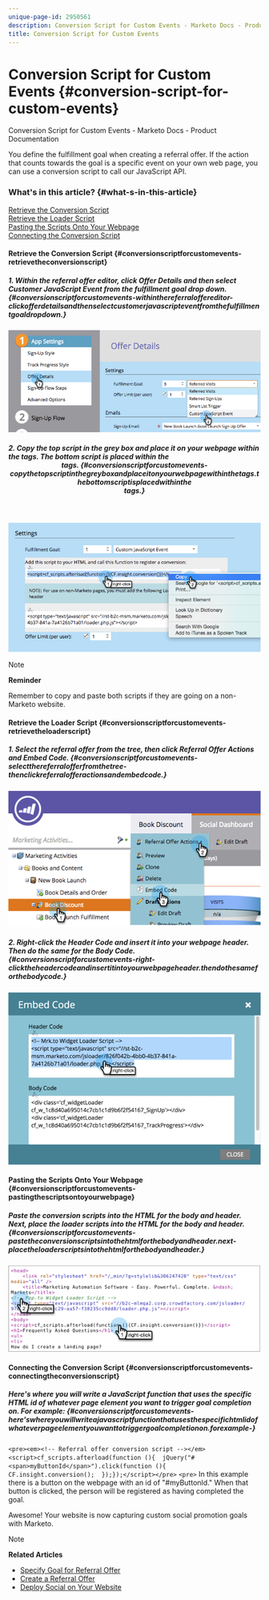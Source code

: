 ```yaml
---
unique-page-id: 2950561
description: Conversion Script for Custom Events - Marketo Docs - Product Documentation
title: Conversion Script for Custom Events
---
```


# Conversion Script for Custom Events {#conversion-script-for-custom-events}

Conversion Script for Custom Events - Marketo Docs - Product Documentation

You define the fulfillment goal when creating a referral offer. If the action that counts towards the goal is a specific event on your own web page, you can use a conversion script to call our JavaScript API.

### What's in this article? {#what-s-in-this-article}

[Retrieve the Conversion Script](#conversionscriptforcustomevents-retrievetheconversionscript)  
[Retrieve the Loader Script](#conversionscriptforcustomevents-retrievetheloaderscript)  
[Pasting the Scripts Onto Your Webpage](#conversionscriptforcustomevents-pastingthescriptsontoyourwebpage)  
[Connecting the Conversion Script](#conversionscriptforcustomevents-connectingtheconversionscript)

#### Retrieve the Conversion Script {#conversionscriptforcustomevents-retrievetheconversionscript}

##### 1. Within the referral offer editor, click Offer Details and then select Customer JavaScript Event from the fulfillment goal drop down. {#conversionscriptforcustomevents-withinthereferraloffereditor-clickofferdetailsandthenselectcustomerjavascripteventfromthefulfillmentgoaldropdown.}

![](assets/image2015-4-20-17-3a22-3a15.png)

##### 2. Copy the top script in the grey box and place it on your webpage within the <body> tags. The bottom script is placed within the <header> tags. {#conversionscriptforcustomevents-copythetopscriptinthegreyboxandplaceitonyourwebpagewithinthe<body>tags.thebottomscriptisplacedwithinthe<header>tags.}

![](assets/image2015-4-20-17-3a29-3a7.png)

>[!NOTE]
>
>**Reminder**
>
>Remember to copy and paste both scripts if they are going on a non-Marketo website.

#### Retrieve the Loader Script {#conversionscriptforcustomevents-retrievetheloaderscript}

##### 1. Select the referral offer from the tree, then click Referral Offer Actions and Embed Code. {#conversionscriptforcustomevents-selectthereferralofferfromthetree-thenclickreferralofferactionsandembedcode.}

![](assets/image2015-4-20-17-3a34-3a46.png)

##### 2. Right-click the Header Code and insert it into your webpage header. Then do the same for the Body Code. {#conversionscriptforcustomevents-right-clicktheheadercodeandinsertitintoyourwebpageheader.thendothesameforthebodycode.}

![](assets/image2015-4-20-20-3a49-3a19.png)

#### Pasting the Scripts Onto Your Webpage {#conversionscriptforcustomevents-pastingthescriptsontoyourwebpage}

##### Paste the conversion scripts into the HTML for the body and header. Next, place the loader scripts into the HTML for the body and header. {#conversionscriptforcustomevents-pastetheconversionscriptsintothehtmlforthebodyandheader.next-placetheloaderscriptsintothehtmlforthebodyandheader.}

![](assets/image2015-4-20-21-3a0-3a16.png)

#### Connecting the Conversion Script {#conversionscriptforcustomevents-connectingtheconversionscript}

##### Here's where you will write a JavaScript function that uses the specific HTML id of whatever page element you want to trigger goal completion on. For example: {#conversionscriptforcustomevents-here'swhereyouwillwriteajavascriptfunctionthatusesthespecifichtmlidofwhateverpageelementyouwanttotriggergoalcompletionon.forexample-}

`<pre><em><!-- Referral offer conversion script --></em><script>cf_scripts.afterload(function (){  jQuery("#<span>myButtonId</span>").click(function (){    CF.insight.conversion();  });});</script></pre>` `<pre>` In this example there is a button on the webpage with an id of "#myButtonId." When that button is clicked, the person will be registered as having completed the goal.

Awesome! Your website is now capturing custom social promotion goals with Marketo.

>[!NOTE]
>
>**Related Articles**
>
>* [Specify Goal for Referral Offer](../../../../../welcome-to-marketo-docs/product-docs/demand-generation/social/referral-offers/specify-goal-for-referral-offer.md)
>* [Create a Referral Offer](../../../../../welcome-to-marketo-docs/product-docs/demand-generation/social/referral-offers/create-a-referral-offer.md)
>* [Deploy Social on Your Website](deploy-social-on-your-website.md)
>

